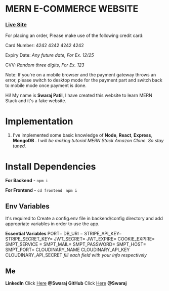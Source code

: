 # MERN E-COMMERCE WEBSITE
### [Live Site](https://spcommerce.vercel.app/)

For placing an order, Please make use of the following credit card:

Card Number: 4242 4242 4242 4242

Expiry Date: _Any future date, For Ex. 12/25_

CVV: _Random three digits, For Ex. 123_

Note: If you're on a mobile browser and the payment gateway throws an error, please switch to desktop mode for the payment part and switch back to mobile mode once payment is done.

Hi! My name is **Swaraj Patil**, I have created this website to learn MERN Stack and it's a fake website.

# Implementation

1.  I've implemented some basic knowledge of **Node**, **React**, **Express**, **MongoDB** . _I will be making tutorial MERN Stack Amazon Clone. So stay tuned._


# Install Dependencies

**For Backend** - `npm i`

**For Frontend** - `cd frontend` ` npm i`

## Env Variables

It's required to Create a config.env file in backend/config directory and add appropriate variables in order to use the app.

**Essential Variables**
PORT=
DB_URI =
STRIPE_API_KEY=
STRIPE_SECRET_KEY=
JWT_SECRET=
JWT_EXPIRE=
COOKIE_EXPIRE=
SMPT_SERVICE =
SMPT_MAIL=
SMPT_PASSWORD=
SMPT_HOST=
SMPT_PORT=
CLOUDINARY_NAME
CLOUDINARY_API_KEY
CLOUDINARY_API_SECRET
_fill each field with your info respectively_

## Me

**LinkedIn** Click [Here](https://in.linkedin.com/in/swaraj1703) **@Swaraj**
**GitHub** Click [Here](https://github.com/Swaraj-Patil) **@Swaraj**
